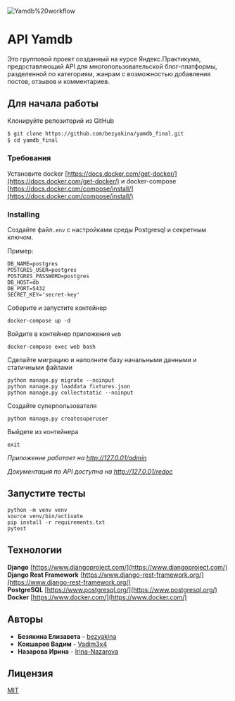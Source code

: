 ![Yamdb%20workflow](https://github.com/bezyakina/yamdb_final/workflows/yamdb/badge.svg)

# API Yamdb

Это групповой проект созданный на курсе Яндекс.Практикума, предоставляющий API для многопользовательской блог-платформы, разделенной по категориям, жанрам с возможностью добавления постов, отзывов и комментариев.

## Для начала работы

Клонируйте репозиторий из GitHub
```sh
$ git clone https://github.com/bezyakina/yamdb_final.git
$ cd yamdb_final
```
### Требования

Установите docker [https://docs.docker.com/get-docker/](https://docs.docker.com/get-docker/) и docker-compose [https://docs.docker.com/compose/install/](https://docs.docker.com/compose/install/)

### Installing

Создайте файл`.env` с настройками среды Postgresql и секретным ключом.

Пример:
```
DB_NAME=postgres
POSTGRES_USER=postgres
POSTGRES_PASSWORD=postgres
DB_HOST=db
DB_PORT=5432
SECRET_KEY='secret-key'
```

Соберите и запустите контейнер
```
docker-compose up -d
```
Войдите в контейнер приложения ```web```
```
docker-compose exec web bash
```
Сделайте миграцию и наполните базу начальными данными и статичными файлами
```
python manage.py migrate --noinput
python manage.py loaddata fixtures.json
python manage.py collectstatic --noinput
```
Создайте суперпользователя
```
python manage.py createsuperuser
```
Выйдете из контейнера
```
exit
```

*Приложение работает на http://127.0.01/admin*

*Документация по API доступна на http://127.0.01/redoc*

## Запустите тесты
```
python -m venv venv
source venv/bin/activate
pip install -r requirements.txt
pytest
```
## Технологии

**Django** [https://www.djangoproject.com/](https://www.djangoproject.com/) <br>
**Django Rest Framework** [https://www.django-rest-framework.org/](https://www.django-rest-framework.org/) <br>
**PostgreSQL** [https://www.postgresql.org/](https://www.postgresql.org/) <br>
**Docker** [https://www.docker.com/](https://www.docker.com/)

## Авторы

* **Безякина Елизавета** - [bezyakina](https://github.com/bezyakina)
* **Кокшаров Вадим** - [Vadim3x4](https://github.com/Vadim3x4)
* **Назарова Ирина** - [Irina-Nazarova](https://github.com/Irina-Nazarova)

## Лицензия
[MIT](LICENSE)
